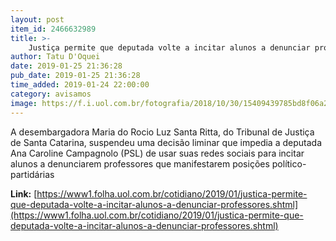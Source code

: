 ```yaml
---
layout: post
item_id: 2466632989
title: >-
    Justiça permite que deputada volte a incitar alunos a denunciar professores
author: Tatu D'Oquei
date: 2019-01-25 21:36:28
pub_date: 2019-01-25 21:36:28
time_added: 2019-01-24 22:00:00
category: avisamos
image: https://f.i.uol.com.br/fotografia/2018/10/30/15409439785bd8f06a2e5b7_1540943978_3x2_md.jpg
---
```


A desembargadora Maria do Rocio Luz Santa Ritta, do Tribunal de Justiça de Santa Catarina, suspendeu uma decisão liminar que impedia a deputada Ana Caroline Campagnolo (PSL) de usar suas redes sociais para incitar alunos a denunciarem professores que manifestarem posições político-partidárias

**Link:** [https://www1.folha.uol.com.br/cotidiano/2019/01/justica-permite-que-deputada-volte-a-incitar-alunos-a-denunciar-professores.shtml](https://www1.folha.uol.com.br/cotidiano/2019/01/justica-permite-que-deputada-volte-a-incitar-alunos-a-denunciar-professores.shtml)

